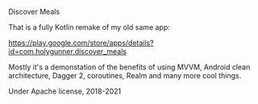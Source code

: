 Discover Meals

That is a fully Kotlin remake of my old same app:

https://play.google.com/store/apps/details?id=com.holygunner.discover_meals

Mostly it's a demonstation of the benefits of using MVVM, Android clean architecture, Dagger 2, coroutines, Realm and many more cool things.

Under Apache license, 2018-2021
